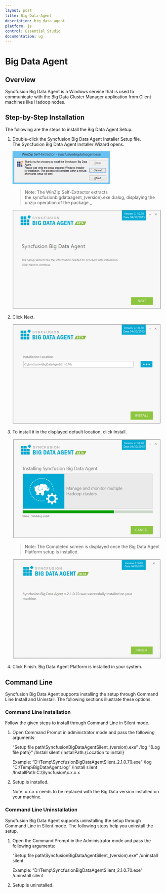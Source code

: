 ```yaml
---
layout: post
title: Big-Data-Agent
description: big data agent
platform: js
control: Essential Studio
documentation: ug
---
```


# Big Data Agent

## Overview

Syncfusion Big Data Agent is a Windows service that is used to communicate with the Big Data Cluster Manager application from Client machines like Hadoop nodes.


## Step-by-Step Installation

The following are the steps to install the Big Data Agent Setup.

1. Double-click the Syncfusion Big Data Agent Installer Setup file. The Syncfusion Big Data Agent Installer Wizard opens.

   ![](Step-by-Step-Installation_images/Step-by-Step-Installation_img1.png)

   > Note: The WinZip Self-Extractor extracts the syncfusionbigdataagent_(version).exe dialog, displaying the unzip operation of the package._ 

   ![](Step-by-Step-Installation_images/Step-by-Step-Installation_img3.png)

   
2. Click Next.

   ![](Step-by-Step-Installation_images/Step-by-Step-Installation_img4.png)

11. To install it in the displayed default location, click Install.

    ![](Step-by-Step-Installation_images/Step-by-Step-Installation_img5.png)
	
	> Note: The Completed screen is displayed once the Big Data Agent Platform setup is installed.

    ![](Step-by-Step-Installation_images/Step-by-Step-Installation_img7.png)

12. Click Finish. Big Data Agent Platform is installed in your system.


## Command Line 

Syncfusion Big Data Agent supports installing the setup through Command Line Install and Uninstall. The following sections illustrate these options. 

### Command Line Installation

Follow the given steps to install through Command Line in Silent mode.

1. Open Command Prompt in administrator mode and pass the following arguments:

   “Setup file path\SyncfusionBigDataAgentSilent_(version).exe” /log “{Log file path}” /Install silent   /InstallPath:{Location to install}

    Example: “D:\Temp\SyncfusionBigDataAgentSilent_2.1.0.70.exe” /log “C:\Temp\BigDataAgent.log” /Install silent /InstallPath:C:\Syncfusion\x.x.x.x

2. Setup is installed.

   Note: x.x.x.x needs to be replaced with the Big Data version installed on your machine.
   
   
### Command Line Uninstallation

Syncfusion Big Data Agent supports uninstalling the setup through Command Line in Silent mode. The following steps help you uninstall the setup. 

1. Open the Command Prompt in the Administrator mode and pass the following arguments: 

   “Setup file path\SyncfusionBigDataAgentSilent_(version).exe” /uninstall silent

    Example: “D:\Temp\SyncfusionBigDataAgentSilent_2.1.0.70.exe" /uninstall silent

2.  Setup is uninstalled.